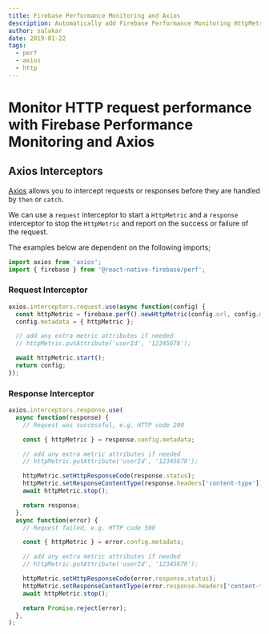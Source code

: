 ```yaml
---
title: Firebase Performance Monitoring and Axios
description: Automatically add Firebase Performance Monitoring HttpMetric's to every Axios request.
author: salakar
date: 2019-01-22
tags:
  - perf
  - axios
  - http
---
```


# Monitor HTTP request performance with Firebase Performance Monitoring and Axios

## Axios Interceptors

[Axios](https://github.com/axios/axios) allows you to intercept requests or responses before they are handled by `then` or `catch`.

We can use a `request` interceptor to start a `HttpMetric` and a `response` interceptor to stop the `HttpMetric` and report on the success or failure of the request.

The examples below are dependent on the following imports;

```js
import axios from 'axios';
import { firebase } from '@react-native-firebase/perf';
```

### Request Interceptor

```js
axios.interceptors.request.use(async function(config) {
  const httpMetric = firebase.perf().newHttpMetric(config.url, config.method);
  config.metadata = { httpMetric };

  // add any extra metric attributes if needed
  // httpMetric.putAttribute('userId', '12345678');

  await httpMetric.start();
  return config;
});
```

### Response Interceptor

```js
axios.interceptors.response.use(
  async function(response) {
    // Request was successful, e.g. HTTP code 200

    const { httpMetric } = response.config.metadata;

    // add any extra metric attributes if needed
    // httpMetric.putAttribute('userId', '12345678');

    httpMetric.setHttpResponseCode(response.status);
    httpMetric.setResponseContentType(response.headers['content-type']);
    await httpMetric.stop();

    return response;
  },
  async function(error) {
    // Request failed, e.g. HTTP code 500

    const { httpMetric } = error.config.metadata;

    // add any extra metric attributes if needed
    // httpMetric.putAttribute('userId', '12345678');

    httpMetric.setHttpResponseCode(error.response.status);
    httpMetric.setResponseContentType(error.response.headers['content-type']);
    await httpMetric.stop();

    return Promise.reject(error);
  },
);
```

